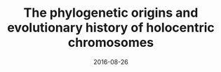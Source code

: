 ---
title: "The phylogenetic origins and evolutionary history of holocentric chromosomes"
collection: publications
permalink: /publication/Escudero et al 2016 Syst Bot
date: 2016-08-26
venue: 'Systematic Botany'
paperurl: '/files/pdf/research/Escudero et al 2016 Syst Bot.pdf'
link: 'https://doi.org/10.1600/036364416X692442'
#code: 'https://doi.org/...'
#github: 'https://github.com/jimarcor/...'
#figshare: 'https://figshare.com/...
citation: 'Escudero M, <b>Márquez-Corro JI</b>, Hipp AL. 2016. &quot;The phylogenetic origins and evolutionary history of holocentric chromosomes&quot; <i>Systematic Botany</i> 41(3): 580-585. doi:10.1600/036364416X692442'
---